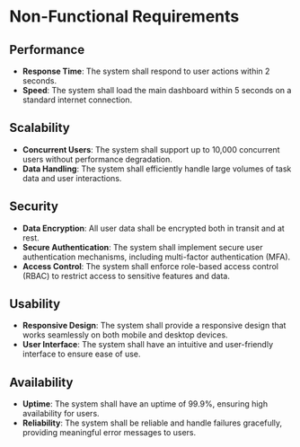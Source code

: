 # Non-Functional Requirements

## Performance

- **Response Time**: The system shall respond to user actions within 2 seconds.
- **Speed**: The system shall load the main dashboard within 5 seconds on a standard internet connection.

## Scalability

- **Concurrent Users**: The system shall support up to 10,000 concurrent users without performance degradation.
- **Data Handling**: The system shall efficiently handle large volumes of task data and user interactions.

## Security

- **Data Encryption**: All user data shall be encrypted both in transit and at rest.
- **Secure Authentication**: The system shall implement secure user authentication mechanisms, including multi-factor authentication (MFA).
- **Access Control**: The system shall enforce role-based access control (RBAC) to restrict access to sensitive features and data.

## Usability

- **Responsive Design**: The system shall provide a responsive design that works seamlessly on both mobile and desktop devices.
- **User Interface**: The system shall have an intuitive and user-friendly interface to ensure ease of use.

## Availability

- **Uptime**: The system shall have an uptime of 99.9%, ensuring high availability for users.
- **Reliability**: The system shall be reliable and handle failures gracefully, providing meaningful error messages to users.
